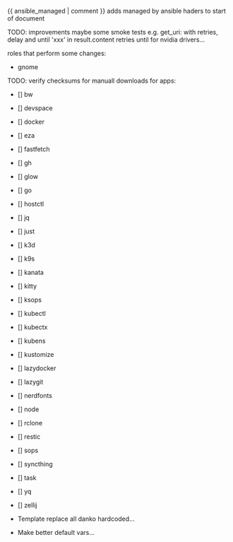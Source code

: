 {{ ansible_managed | comment }} adds managed by ansible haders to start of document

TODO: improvements
maybe some smoke tests
e.g. get_uri: with retries, delay and until 'xxx' in result.content
retries until for nvidia drivers...

roles that perform some changes:

- gnome

TODO: verify checksums for manuall downloads for apps:

- [] bw
- [] devspace
- [] docker
- [] eza
- [] fastfetch
- [] gh
- [] glow
- [] go
- [] hostctl
- [] jq
- [] just
- [] k3d
- [] k9s
- [] kanata
- [] kitty
- [] ksops
- [] kubectl
- [] kubectx
- [] kubens
- [] kustomize
- [] lazydocker
- [] lazygit
- [] nerdfonts
- [] node
- [] rclone
- [] restic
- [] sops
- [] syncthing
- [] task
- [] yq
- [] zellij

- Template replace all danko hardcoded...
- Make better default vars...
